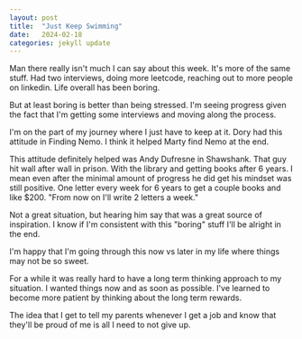 ```yaml
---
layout: post
title:  "Just Keep Swimming"
date:   2024-02-18
categories: jekyll update
---
```


Man there really isn't much I can say about this week. It's more of
the same stuff. Had two interviews, doing more leetcode, reaching out
to more people on linkedin. Life overall has been boring.

But at least boring is better than being stressed. I'm seeing progress
given the fact that I'm getting some interviews and moving along the
process.

I'm on the part of my journey where I just have to keep at it. Dory
had this attitude in Finding Nemo. I think it helped Marty find Nemo
at the end.

This attitude definitely helped was Andy Dufresne in Shawshank. That
guy hit wall after wall in prison. With the library and getting books
after 6 years. I mean even after the minimal amount of progress he did
get his mindset was still positive. One letter every week for 6 years
to get a couple books and like $200. "From now on I'll write 2 letters
a week."

Not a great situation, but hearing him say that was a great source of
inspiration. I know if I'm consistent with this "boring" stuff I'll be
alright in the end.

I'm happy that I'm going through this now vs later in my life where
things may not be so sweet.

For a while it was really hard to have a long term thinking approach
to my situation. I wanted things now and as soon as possible. I've
learned to become more patient by thinking about the long term
rewards.

The idea that I get to tell my parents whenever I get a job and know
that they'll be proud of me is all I need to not give up.
